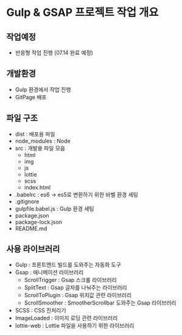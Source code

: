 # Gulp & GSAP 프로젝트 작업 개요

## 작업예정
- 반응형 작업 진행 (07.14 완료 예정)

## 개발환경
- Gulp 환경에서 작업 진행
- GitPage 배포

## 파일 구조
- dist : 배포용 파일 
- node_modules : Node
- src : 개발용 파일 모음 
  - html 
  - img 
  - js
  - lottie
  - scss
  - index.html
- .babelrc : es6 -> es5로 변환하기 위한 바벨 환경 세팅
- .gitignore
- gulpfile.babel.js : Gulp 환경 세팅
- package.json
- package-lock.json
- README.md

## 사용 라이브러리 
- Gulp : 프론트앤드 빌드를 도와주는 자동화 도구 
- Gsap : 애니메이션 라이브러리
  - ScrollTrigger : Gsap 스크롤 라이브러리
  - SplitText : Gsap 글자를 나눠주는 라이브러리 
  - ScrollToPlugin : Gsap 위치값 관련 라이브러리
  - ScrollSmoother : SmootherScrollbar 도와주는 Gsap 라이브러리
- SCSS : CSS 진처리기
- ImageLoaded : 이미지 로딩 관련 라이브러리
- lottie-web : Lottie 파일을 사용하기 위한 라이브러리
